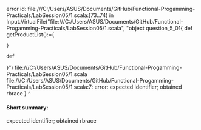error id: file:///C:/Users/ASUS/Documents/GitHub/Functional-Progamming-Practicals/LabSession05/1.scala:[73..74) in Input.VirtualFile("file:///C:/Users/ASUS/Documents/GitHub/Functional-Progamming-Practicals/LabSession05/1.scala", "object question_5_01{
    def getProductList():={

    }

    def 
}")
file:///C:/Users/ASUS/Documents/GitHub/Functional-Progamming-Practicals/LabSession05/1.scala
file:///C:/Users/ASUS/Documents/GitHub/Functional-Progamming-Practicals/LabSession05/1.scala:7: error: expected identifier; obtained rbrace
}
^
#### Short summary: 

expected identifier; obtained rbrace